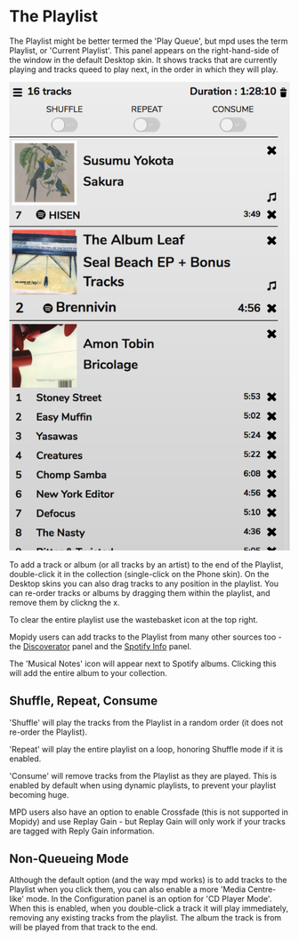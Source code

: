 # The Playlist
The Playlist might be better termed the 'Play Queue', but mpd uses the term Playlist, or 'Current Playlist'. This panel appears on the right-hand-side of the window in the default Desktop skin. It shows tracks that are currently playing and tracks queed to play next, in the order in which they will play.

![](images/playlist.png)

To add a track or album (or all tracks by an artist) to the end of the Playlist, double-click it in the collection (single-click on the Phone skin). On the Desktop skins you can also drag tracks to any position in the playlist. You can re-order tracks or albums by dragging them within the playlist, and remove them by clickng the x.

To clear the entire playlist use the wastebasket icon at the top right.

Mopidy users can add tracks to the Playlist from many other sources too - the [Discoverator](/RompR/Music-Discovery) panel and the [Spotify Info](/RompR/The-Info-Panel) panel.

The 'Musical Notes' icon will appear next to Spotify albums. Clicking this will add the entire album to your collection.

## Shuffle, Repeat, Consume
'Shuffle' will play the tracks from the Playlist in a random order (it does not re-order the Playlist).

'Repeat' will play the entire playlist on a loop, honoring Shuffle mode if it is enabled.

'Consume' will remove tracks from the Playlist as they are played. This is enabled by default when using dynamic playlists, to prevent your playlist becoming huge.

MPD users also have an option to enable Crossfade (this is not supported in Mopidy) and use Replay Gain - but Replay Gain will only work if your tracks are tagged with Reply Gain information.

## Non-Queueing Mode
Although the default option (and the way mpd works) is to add tracks to the Playlist when you click them, you can also enable a more 'Media Centre-like' mode. In the Configuration panel is an option for 'CD Player Mode'. When this is enabled, when you double-click a track it will play immediately, removing any existing tracks from the playlist. The album the track is from will be played from that track to the end.
